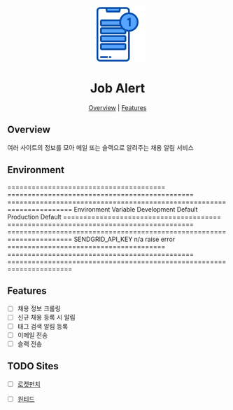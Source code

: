 <p align="center">
  <img alt="Job Alert" title="Job Alert" src="./assets/logo.png" width="128">
</p>

<h1 align="center">Job Alert</h1>

<p align="center">
  <a href="#overview">Overview</a> |
  <a href="#features">Features</a>
</p>

## Overview

여러 사이트의 정보를 모아 메일 또는 슬랙으로 알려주는 채용 알림 서비스

## Environment

======================================= ============================================== ======================================================================
Environment Variable                    Development Default                            Production Default
======================================= ============================================== ======================================================================
SENDGRID_API_KEY                        n/a                                            raise error
======================================= ============================================== ======================================================================

## Features

- [ ] 채용 정보 크롤링
- [ ] 신규 채용 등록 시 알림
- [ ] 태그 검색 알림 등록
- [ ] 이메일 전송
- [ ] 슬랙 전송

## TODO Sites

- [ ] [로켓펀치](https://www.rocketpunch.com/)
- [ ] [원티드](https://www.wanted.co.kr/)

